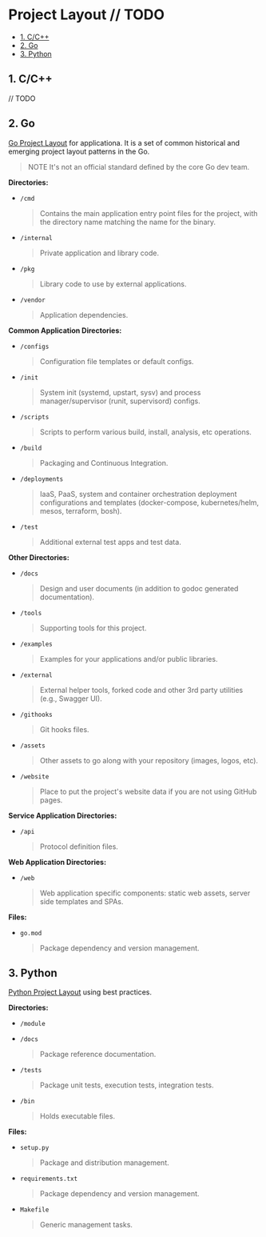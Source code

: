 # Project Layout // TODO

- [1. C/C++](#1-cc)
- [2. Go](#2-go)
- [3. Python](#3-python)

## 1. C/C++

// TODO

## 2. Go

[Go Project Layout](https://github.com/golang-standards/project-layout) for applicationa. It is a set of common historical and emerging project layout patterns in the Go.

> NOTE It's not an official standard defined by the core Go dev team.

**Directories:**

- `/cmd`
  > Contains the main application entry point files for the project, with the directory name matching the name for the binary.

- `/internal`
  > Private application and library code.

- `/pkg`
  > Library code to use by external applications.

- `/vendor`
  > Application dependencies.

**Common Application Directories:**

- `/configs`
  > Configuration file templates or default configs.

- `/init`
  > System init (systemd, upstart, sysv) and process manager/supervisor (runit, supervisord) configs.

- `/scripts`
  > Scripts to perform various build, install, analysis, etc operations.

- `/build`
  > Packaging and Continuous Integration.
- `/deployments`
  > IaaS, PaaS, system and container orchestration deployment configurations and templates (docker-compose, kubernetes/helm, mesos, terraform, bosh).

- `/test`
  > Additional external test apps and test data.

**Other Directories:**

- `/docs`
  > Design and user documents (in addition to godoc generated documentation).

- `/tools`
  > Supporting tools for this project.

- `/examples`
  > Examples for your applications and/or public libraries.

- `/external`
  > External helper tools, forked code and other 3rd party utilities (e.g., Swagger UI).

- `/githooks`
  > Git hooks files.

- `/assets`
  > Other assets to go along with your repository (images, logos, etc).

- `/website`
  > Place to put the project's website data if you are not using GitHub pages.

**Service Application Directories:**

- `/api`
  > Protocol definition files.

**Web Application Directories:**

- `/web`
  > Web application specific components: static web assets, server side templates and SPAs.

**Files:**

- `go.mod`
  > Package dependency and version management.

## 3. Python

[Python Project Layout](https://github.com/johnthagen/python-blueprint) using best practices.

**Directories:**

- `/module`

- `/docs`
  > Package reference documentation.

- `/tests`
  > Package unit tests, execution tests, integration tests.

- `/bin`
  > Holds executable files.

**Files:**

- `setup.py`
  > Package and distribution management.

- `requirements.txt`
  > Package dependency and version management.

- `Makefile`
  > Generic management tasks.
